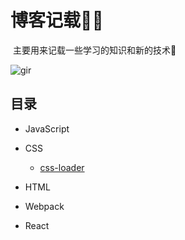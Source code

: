 # 博客记载🐱‍🚀

​	主要用来记载一些学习的知识和新的技术🍺

![gir](https://github.com/jiantongCode/img/blob/main/root/gir.jpg)

## 目录

- JavaScript
- CSS
  - [css-loader](https://github.com/jiantongCode/blogs/blob/main/Webpack/css-loader.md)

- HTML

- Webpack

- React

  

